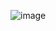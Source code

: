 ![image](https://github.com/072194344/072194344/assets/148529677/8e09bba1-8f76-4943-966f-f24b89162884)
